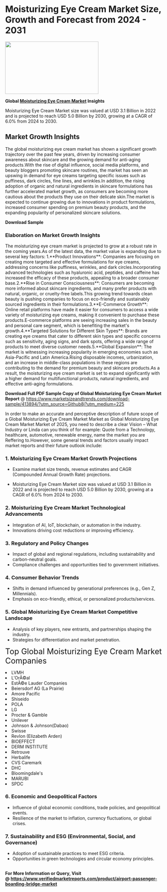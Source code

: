 <H1>Moisturizing Eye Cream Market Size, Growth and Forecast from 2024 - 2031</H1><img class="aligncenter size-medium wp-image-584254" src="https://thirdeyenews.in/wp-content/uploads/2024/09/Global-Market-Research-300x168.jpeg" alt="" width="300" height="168" /><p><strong>Global&nbsp;<a href="https://www.marketsizeandtrends.com/download-sample/413894/?utm_source=Github8j?utm_medium=225">Moisturizing Eye Cream Market</a> Insights</strong></p><p>Moisturizing Eye Cream Market size was valued at USD 3.1 Billion in 2022 and is projected to reach USD 5.0 Billion by 2030, growing at a CAGR of 6.0% from 2024 to 2030.</p><p><h2>Market Growth Insights</h2> The global moisturizing eye cream market has shown a significant growth trajectory over the past few years, driven by increasing consumer awareness about skincare and the growing demand for anti-aging products.With the rise of digital influence, social media platforms, and beauty bloggers promoting skincare routines, the market has seen an upswing in demand for eye creams targeting specific issues such as puffiness, dark circles, fine lines, and wrinkles.In addition, the rising adoption of organic and natural ingredients in skincare formulations has further accelerated market growth, as consumers are becoming more cautious about the products they use on their delicate skin.The market is expected to continue growing due to innovations in product formulations, increased consumer spending on premium beauty products, and the expanding popularity of personalized skincare solutions.<p><strong>Download Sample</strong></p> <h3>Elaboration on Market Growth Insights</h3> The moisturizing eye cream market is projected to grow at a robust rate in the coming years.As of the latest data, the market value is expanding due to several key factors: 1.**Product Innovations**: Companies are focusing on creating more targeted and effective formulations for eye creams, addressing concerns like puffiness, wrinkles, and dark circles.Incorporating advanced technologies such as hyaluronic acid, peptides, and caffeine has increased the efficacy of these products, appealing to a broader consumer base.2.**Rise in Consumer Consciousness**: Consumers are becoming more informed about skincare ingredients, and many prefer products with natural, organic, or cruelty-free labels.This growing trend towards clean beauty is pushing companies to focus on eco-friendly and sustainably sourced ingredients in their formulations.3.**E-Commerce Growth**: Online retail platforms have made it easier for consumers to access a wide variety of moisturizing eye creams, making it convenient to purchase these products.E-commerce platforms are seeing increasing sales in the beauty and personal care segment, which is benefiting the market's growth.4.**Targeted Solutions for Different Skin Types**: Brands are creating eye creams that cater to different skin types and specific concerns such as sensitivity, aging signs, and dark spots, offering a wide range of products to meet diverse customer needs.5.**Global Expansion**: The market is witnessing increasing popularity in emerging economies such as Asia-Pacific and Latin America.Rising disposable incomes, urbanization, and an increase in middle-class populations in these regions are contributing to the demand for premium beauty and skincare products.As a result, the moisturizing eye cream market is set to expand significantly with a higher demand for multifunctional products, natural ingredients, and effective anti-aging formulations.<p><span class=""><strong>Download Full PDF Sample Copy of Global Moisturizing Eye Cream Market Report</strong> @ <a href="https://www.marketsizeandtrends.com/download-sample/413894/?utm_source=Github8j?utm_medium=225" target="_blank">https://www.marketsizeandtrends.com/download-sample/413894/?utm_source=Github8j?utm_medium=225</a></span></p><p>In order to make an accurate and perceptive description of future scope of a Global&nbsp;Moisturizing Eye Cream Market Market as Global&nbsp;Moisturizing Eye Cream Market Market of 2025, you need to describe a clear Vision &ndash; What Industry or Linda can you think of for example: Quote from a Technology, healthcare, automotive, renewable energy, name the market you are Reffering to.However, some general trends and factors usually impact market reports and their future outlook include:</p><h3>1.&nbsp;<strong>Moisturizing Eye Cream Market Growth Projections</strong></h3><ul><li>Examine market size trends, revenue estimates and CAGR (Compounded Annual Growth Rate) projections.</li><li><p>Moisturizing Eye Cream Market size was valued at USD 3.1 Billion in 2022 and is projected to reach USD 5.0 Billion by 2030, growing at a CAGR of 6.0% from 2024 to 2030.</p></li></ul><h3>2.&nbsp;<strong>Moisturizing Eye Cream Market Technological Advancements</strong></h3><ul><li>Integration of AI, IoT, blockchain, or automation in the industry.</li><li>Innovations driving cost reductions or improving efficiency.</li></ul><h3>3.&nbsp;<strong>Regulatory and Policy Changes</strong></h3><ul><li>Impact of global and regional regulations, including sustainability and carbon-neutral goals.</li><li>Compliance challenges and opportunities tied to government initiatives.</li></ul><h3>4.&nbsp;<strong>Consumer Behavior Trends</strong></h3><ul><li>Shifts in demand influenced by generational preferences (e.g., Gen Z, Millennials).</li><li>Emphasis on eco-friendly, ethical, or personalized products/services.</li></ul><h3>5.&nbsp;<strong>Global Moisturizing Eye Cream Market Competitive Landscape</strong></h3><ul><li>Analysis of key players, new entrants, and partnerships shaping the industry.</li><li>Strategies for differentiation and market penetration.</li></ul><p data-pm-slice="1 1 []"><span style="color: inherit; font-family: inherit; font-size: 25px;">Top Global Moisturizing Eye Cream Market Companies</span></p><div class="" data-test-id=""><p><li>LVMH</li><li> L'OrÃ©al</li><li> EstÃ©e Lauder Companies</li><li> Beiersdorf AG (La Prairie)</li><li> Amore Pacific</li><li> Shiseido</li><li> POLA</li><li> LG</li><li> Procter & Gamble</li><li> Unilever</li><li> Johnson & Johnson(Dabao)</li><li> Swisse</li><li> Revlon (Elizabeth Arden)</li><li> BIOEFFECT</li><li> DERM INSTITUTE</li><li> Retrouve</li><li> Herbalife</li><li> CVS Caremark</li><li> DHC</li><li> Bloomingdale's</li><li> MARUBI</li><li> SPDC</li></p></div><h3>6.&nbsp;<strong>Economic and Geopolitical Factors</strong></h3><ul><li>Influence of global economic conditions, trade policies, and geopolitical events.</li><li>Resilience of the market to inflation, currency fluctuations, or global crises.</li></ul><h3>7.&nbsp;<strong>Sustainability and ESG (Environmental, Social, and Governance)</strong></h3><ul><li>Adoption of sustainable practices to meet ESG criteria.</li><li>Opportunities in green technologies and circular economy principles.</li></ul><h2><strong style="font-size: 14px;">For More Information or Query, Visit @&nbsp;</strong><a style="background-color: #ffffff; font-size: 14px;" href="https://www.marketsizeandtrends.com/report/moisturizing-eye-cream-market/" target="_blank">https://www.verifiedmarketreports.com/product/airport-passenger-boarding-bridge-market</a></h2>